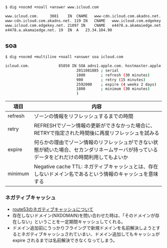 
~~~bash
$ dig +nocmd +noall +answer www.icloud.com

www.icloud.com.		3081	IN	CNAME	www-cdn.icloud.com.akadns.net.
www-cdn.icloud.com.akadns.net. 119 IN	CNAME	www.icloud.com.edgekey.net.
www.icloud.com.edgekey.net. 21097 IN	CNAME	e4478.a.akamaiedge.net.
e4478.a.akamaiedge.net.	19	IN	A	23.34.104.90
~~~

## soa

~~~bash
$ dig +nocmd +multiline +noall +answer soa icloud.com

icloud.com.             85850 IN SOA adns1.apple.com. hostmaster.apple.com. (
                                2011081885 ; serial
                                1800       ; refresh (30 minutes)
                                900        ; retry (15 minutes)
                                2592000    ; expire (4 weeks 2 days)
                                1800       ; minimum (30 minutes)
                                )
~~~


項目     | 内容
--------|-------
refresh | ゾーンの情報をリフレッシュするまでの時間
retry   | REFRESHでゾーン情報の更新ができなかった場合に、RETRYで指定された時間後に再度リフレッシュを試みる
expire  | 何らかの理由でゾーン情報のリフレッシュができない状態が続いた場合、セカンダリネームサーバが持っているデータをどれだけの時間利用してもよいか
minimum | Negative cache TTL: ネガティブキャッシュとは、存在しないドメイン名であるという情報のキャッシュを意味する



### ネガティブキャッシュ

- [route53のネガティブキャッシュについて](https://siguniang.wordpress.com/2014/05/22/notes-on-route53-negative-caching/)
- 存在しないドメイン(NXDOMAIN)を問い合わせた時は、「そのドメインが存在しない」ということを一定期間キャッシュしてくれる。
- ドメイン追加前にうっかりフライングで新規ドメインを名前解決しようとするとネガティブキャッシュされていまい、ドメイン追加してもキャッシュが expire されるまでは名前解決できなくなってしまう。
